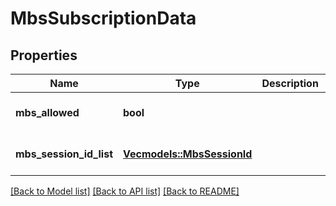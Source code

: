 # MbsSubscriptionData

## Properties
Name | Type | Description | Notes
------------ | ------------- | ------------- | -------------
**mbs_allowed** | **bool** |  | [optional] [default to Some(false)]
**mbs_session_id_list** | [**Vec<models::MbsSessionId>**](MbsSessionId.md) |  | [optional] [default to None]

[[Back to Model list]](../README.md#documentation-for-models) [[Back to API list]](../README.md#documentation-for-api-endpoints) [[Back to README]](../README.md)


